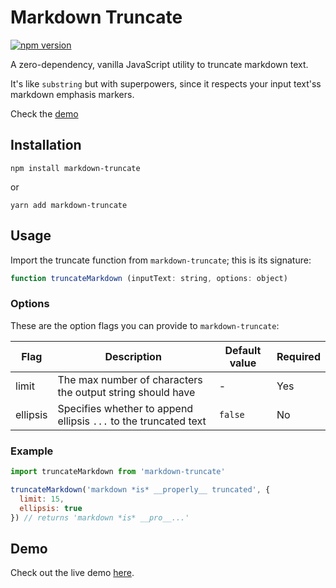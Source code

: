 # Markdown Truncate

[![npm version](https://badge.fury.io/js/markdown-truncate.svg)](https://badge.fury.io/js/markdown-truncate)

A zero-dependency, vanilla JavaScript utility to truncate markdown text.

It's like `substring` but with superpowers, since it respects your input text'ss markdown emphasis markers.

Check the [demo](#demo)

## Installation

```
npm install markdown-truncate
```

or

```
yarn add markdown-truncate
```

## Usage

Import the truncate function from `markdown-truncate`; this is its signature:

```javascript
function truncateMarkdown (inputText: string, options: object)
```

### Options

These are the option flags you can provide to `markdown-truncate`:

| Flag     | Description                                                      | Default value | Required |
|----------|------------------------------------------------------------------|---------------|----------|
| limit    | The max number of characters the output string should have       | -             | Yes      |
| ellipsis | Specifies whether to append ellipsis `...` to the truncated text | `false`       | No       |

### Example

```javascript
import truncateMarkdown from 'markdown-truncate'

truncateMarkdown('markdown *is* __properly__ truncated', {
  limit: 15,
  ellipsis: true
}) // returns 'markdown *is* __pro__...'
```

## Demo

Check out the live demo [here](https://vkv5b.csb.app/).
